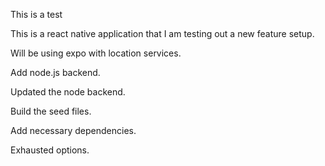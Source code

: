 This is a test

This is a react native application that I am testing out a new feature setup.

Will be using expo with location services.

Add node.js backend.

Updated the node backend.

Build the seed files.

Add necessary dependencies.

Exhausted options.
